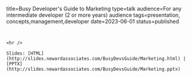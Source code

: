 title=Busy Developer's Guide to Marketing
type=talk
audience=For any intermediate developer (2 or more years) audience
tags=presentation, concepts,management,developer
date=2023-06-01
status=published
~~~~~~

    
<hr />

Slides: [HTML](http://slides.newardassociates.com/BusyDevsGuide/Marketing.html) | [PPTX](http://slides.newardassociates.com/BusyDevsGuide/Marketing.pptx)
